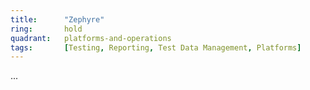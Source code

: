 ```yaml
---
title:      "Zephyre"
ring:       hold
quadrant:   platforms-and-operations
tags:       [Testing, Reporting, Test Data Management, Platforms]
---
```

...